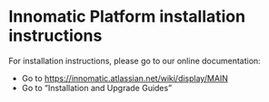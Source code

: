 # Innomatic Platform installation instructions

For installation instructions, please go to our online documentation:
* Go to https://innomatic.atlassian.net/wiki/display/MAIN
* Go to “Installation and Upgrade Guides”

